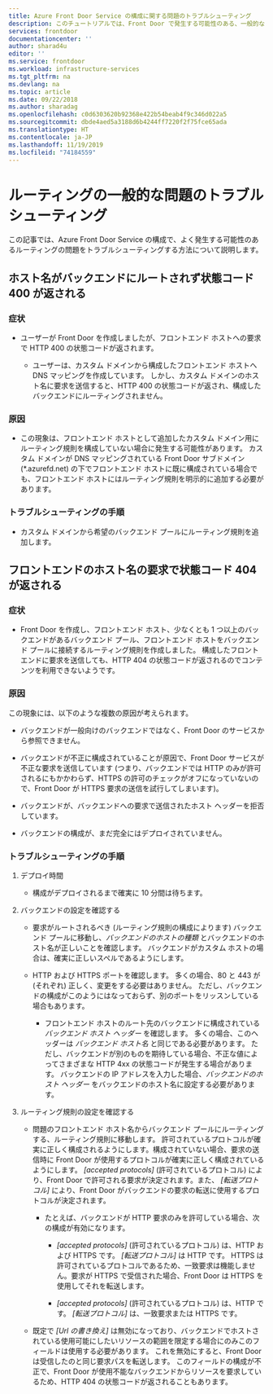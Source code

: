 ```yaml
---
title: Azure Front Door Service の構成に関する問題のトラブルシューティング
description: このチュートリアルでは、Front Door で発生する可能性のある、一般的な問題のいくつかを自己解決する方法を説明します。
services: frontdoor
documentationcenter: ''
author: sharad4u
editor: ''
ms.service: frontdoor
ms.workload: infrastructure-services
ms.tgt_pltfrm: na
ms.devlang: na
ms.topic: article
ms.date: 09/22/2018
ms.author: sharadag
ms.openlocfilehash: c0d6303620b92368e422b54beab4f9c346d022a5
ms.sourcegitcommit: dbde4aed5a3188d6b4244ff7220f2f75fce65ada
ms.translationtype: HT
ms.contentlocale: ja-JP
ms.lasthandoff: 11/19/2019
ms.locfileid: "74184559"
---
```

# <a name="troubleshooting-common-routing-issues"></a>ルーティングの一般的な問題のトラブルシューティング
この記事では、Azure Front Door Service の構成で、よく発生する可能性のあるルーティングの問題をトラブルシューティングする方法について説明します。 

## <a name="hostname-not-routing-to-backend-and-returns-400-status-code"></a>ホスト名がバックエンドにルートされず状態コード 400 が返される


### <a name="symptom"></a>症状
- ユーザーが Front Door を作成しましたが、フロントエンド ホストへの要求で HTTP 400 の状態コードが返されます。

  - ユーザーは、カスタム ドメインから構成したフロントエンド ホストへ DNS マッピングを作成しています。 しかし、カスタム ドメインのホスト名に要求を送信すると、HTTP 400 の状態コードが返され、構成したバックエンドにルーティングされません。

### <a name="cause"></a>原因
- この現象は、フロントエンド ホストとして追加したカスタム ドメイン用にルーティング規則を構成していない場合に発生する可能性があります。 カスタム ドメインが DNS マッピングされている Front Door サブドメイン (*.azurefd.net) の下でフロントエンド ホストに既に構成されている場合でも、フロントエンド ホストにはルーティング規則を明示的に追加する必要があります。

### <a name="troubleshooting-steps"></a>トラブルシューティングの手順
- カスタム ドメインから希望のバックエンド プールにルーティング規則を追加します。

## <a name="request-to-frontend-hostname-returns-404-status-code"></a>フロントエンドのホスト名の要求で状態コード 404 が返される

### <a name="symptom"></a>症状
- Front Door を作成し、フロントエンド ホスト、少なくとも 1 つ以上のバックエンドがあるバックエンド プール、フロントエンド ホストをバックエンド プールに接続するルーティング規則を作成しました。 構成したフロントエンドに要求を送信しても、HTTP 404 の状態コードが返されるのでコンテンツを利用できないようです。

### <a name="cause"></a>原因
この現象には、以下のような複数の原因が考えられます。
 - バックエンドが一般向けのバックエンドではなく、Front Door のサービスから参照できません。

- バックエンドが不正に構成されていることが原因で、Front Door サービスが不正な要求を送信しています (つまり、バックエンドでは HTTP のみが許可されるにもかかわらず、HTTPS の許可のチェックがオフになっていないので、Front Door が HTTPS 要求の送信を試行してしまいます)。
- バックエンドが、バックエンドへの要求で送信されたホスト ヘッダーを拒否しています。
- バックエンドの構成が、まだ完全にはデプロイされていません。

### <a name="troubleshooting-steps"></a>トラブルシューティングの手順
1. デプロイ時間
    - 構成がデプロイされるまで確実に 10 分間は待ちます。

2. バックエンドの設定を確認する
   - 要求がルートされるべき (ルーティング規則の構成によります) バックエンド プールに移動し、_バックエンドのホストの種類_ とバックエンドのホスト名が正しいことを確認します。 バックエンドがカスタム ホストの場合は、確実に正しいスペルであるようにします。 

   - HTTP および HTTPS ポートを確認します。 多くの場合、80 と 443 が (それぞれ) 正しく、変更をする必要はありません。 ただし、バックエンドの構成がこのようにはなっておらず、別のポートをリッスンしている場合もあります。

     - フロントエンド ホストのルート先のバックエンドに構成されている _バックエンド ホスト ヘッダー_ を確認します。 多くの場合、このヘッダーは _バックエンド ホスト名_ と同じである必要があります。 ただし、バックエンドが別のものを期待している場合、不正な値によってさまざまな HTTP 4xx の状態コードが発生する場合があります。 バックエンドの IP アドレスを入力した場合、_バックエンドのホスト ヘッダー_ をバックエンドのホスト名に設定する必要があります。


3. ルーティング規則の設定を確認する
     - 問題のフロントエンド ホスト名からバックエンド プールにルーティングする、ルーティング規則に移動します。 許可されているプロトコルが確実に正しく構成されるようにします。構成されていない場合、要求の送信時に Front Door が使用するプロトコルが確実に正しく構成されているようにします。 _[accepted protocols]_ \(許可されているプロトコル\) により、Front Door で許可される要求が決定されます。また、 _[転送プロトコル]_ により、Front Door がバックエンドの要求の転送に使用するプロトコルが決定されます。
          - たとえば、バックエンドが HTTP 要求のみを許可している場合、次の構成が有効になります。
               - _[accepted protocols]_ \(許可されているプロトコル\) は、HTTP および HTTPS です。 _[転送プロトコル]_ は HTTP です。 HTTPS は許可されているプロトコルであるため、一致要求は機能しません。要求が HTTPS で受信された場合、Front Door は HTTPS を使用してそれを転送します。

               - _[accepted protocols]_ \(許可されているプロトコル\) は、HTTP です。 _[転送プロトコル]_ は、一致要求または HTTPS です。

   - 既定で _[Url の書き換え]_ は無効になっており、バックエンドでホストされている使用可能にしたいリソースの範囲を限定する場合にのみこのフィールドは使用する必要があります。 これを無効にすると、Front Door は受信したのと同じ要求パスを転送します。 このフィールドの構成が不正で、Front Door が使用不能なバックエンドからリソースを要求しているため、HTTP 404 の状態コードが返されることもあります。

